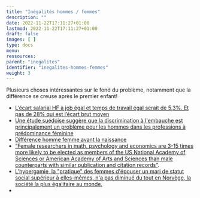 ```yaml
---
title: "Inégalités hommes / femmes"
description: ""
date: 2022-11-22T17:11:27+01:00
lastmod: 2022-11-22T17:11:27+01:00
draft: false
images: [ ]
type: docs
menu:
ressources:
parent: "inegalites"
identifier: "inegalites-hommes-femmes"
weight: 3
---
```


Plusieurs choses intéressantes sur le fond du problème, notamment que la différence se creuse après le premier enfant!

- [L’écart salarial HF à job égal et temps de travail égal serait de 5,3%. Et pas de 28% qui est l’écart brut moyen](https://twitter.com/fmomboisse/status/1457411093970800646)
- [Une étude suédoise suggère que la discrimination à l'embauche est principalement un problème pour les hommes dans les professions à prédominance féminine](https://www.psypost.org/2021/05/swedish-study-suggests-hiring-discrimination-is-primarily-a-problem-for-men-in-female-dominated-occupations-60699)
- [Différence homme femme avant la naissance](https://www.psychologytoday.com/intl/blog/sax-sex/201903/new-study-blows-old-ideas-about-girls-and-boys?fbclid=IwAR2Y6ymgpW9qw-XcrhYLUikt3EzXzmqVUNfqaKvayplmbcFhYx7K82K33uk)
- [“Female researchers in math, psychology and economics are 3-15 times more likely to be elected as members of the US National Academy of Sciences or American Academy of Arts and Sciences than male counterparts with similar publication and citation records”](https://www.nature.com/articles/d41586-023-00501-7).
- [L'hypergamie, la "pratique" des femmes d'épouser un mari de statut social supérieur à elles-mêmes, n'a pas diminué du tout en Norvège, la société la plus égalitaire au monde.](  https://jhr.uwpress.org/content/58/1/260.short)
- 
